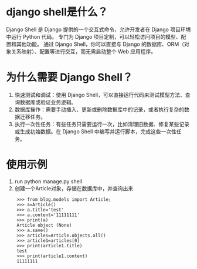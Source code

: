 # django shell是什么？
Django Shell 是 Django 提供的一个交互式命令，允许开发者在 Django 项目环境中运行 Python 代码。
专门为 Django 项目定制，可以轻松访问项目的模型、配置和其他功能。
通过 Django Shell，你可以直接与 Django 的数据库、ORM（对象关系映射）、配置等进行交互，而无需启动整个 Web 应用程序。

# 为什么需要 Django Shell？
1. 快速测试和调试：使用 Django Shell，可以直接运行代码来测试模型方法、查询数据库或验证业务逻辑。
2. 数据库操作：需要手动插入、更新或删除数据库中的记录，或者执行复杂的数据迁移任务。
3. 执行一次性任务：有些任务只需要运行一次，比如清理旧数据、修复某些记录或生成初始数据。在 Django Shell 中编写并运行脚本，完成这些一次性任务。

# 使用示例
1. run  python manage.py shell
2. 创建一个Article对象，存储在数据库中，并查询出来
```shell
    >>> from blog.models import Article; 
    >>> a=Article()
    >>> a.title='test'
    >>> a.content='11111111'
    >>> print(a)
    Article object (None)
    >>> a.save()
    >>> articles=Article.objects.all()
    >>> article1=articles[0]
    >>> print(article1.title)
    test
    >>> print(article1.content)
    11111111
```